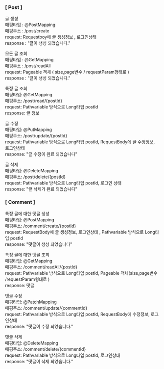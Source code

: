 ### [ Post ]
글 생성   
매핑타입 : @PostMapping   
매핑주소 : /post/create   
request: Requestboy에 글 생성정보 , 로그인상태   
response : "글이 생성 되었습니다."   

모든 글 조회    
매핑타입 : @GetMapping   
매핑주소 : /post/readAll   
request: Pageable 객체 ( size,page변수 / requestParam형태로 )  
response : "글이 생성 되었습니다."   

특정 글 조회  
매핑타입: @GetMapping    
매핑주소: /post/read/{postId}  
request: Pathvariable 방식으로 Long타입 postId    
response: 글 정보   

글 수정   
매핑타입: @PutMapping   
매핑주소: /post/update/{postId}   
request: Pathvariable 방식으로 Long타입 postId, RequestBody에 글 수정정보, 로그인상태    
response: "글 수정이 완료 되었습니다"   

글 삭제    
매핑타입: @DeleteMapping   
매핑주소: /post/delete/{postId}   
request: Pathvariable 방식으로 Long타입 postId, 로그인 상태   
response: "글 삭제가 완료 되었습니다"    
    
### [ Comment ]
특정 글에 대한 댓글 생성   
매핑타입: @PostMapping    
매핑주소: /comment/create/{postId}    
request: RequestBody에 글 생성정보, 로그인상태 , Pathvariable 방식으로 Long타입 postId    
response: "댓글이 생성 되었습니다"    
   
특정 글에 대한 댓글 조회   
매핑타입: @GetMapping    
매핑주소: /comment/readAll/{postId}   
request: Pathvariable 방식으로 Long타입 postId, Pageable 객체(size,page변수 /requestParam형태로 )    
response: 댓글   

댓글 수정    
매핑타입: @PatchMapping   
매핑주소: /comment/update/{commentId}   
request: Pathvariable 방식으로 Long타입 postId, RequestBody에 수정정보, 로그인상태     
response: "댓글이 수정 되었습니다."   

댓글 삭제   
매핑타입: @DeleteMapping   
매핑주소: /comment/delete/{commentId}    
request: Pathvariable 방식으로 Long타입 postId, 로그인상태    
response: "댓글이 삭제 되었습니다."    
